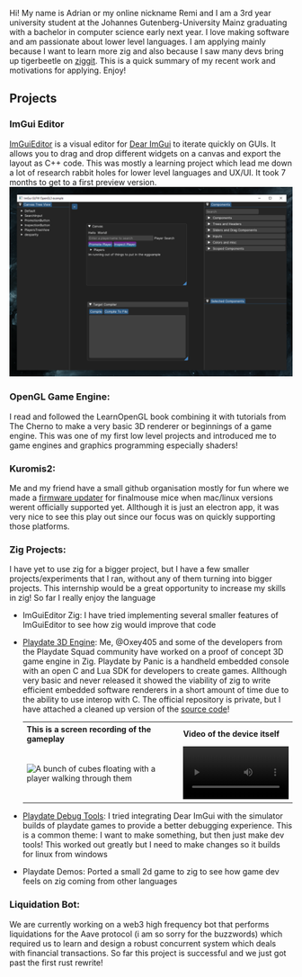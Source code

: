 Hi! My name is Adrian or my online nickname Remi and I am a 3rd year university student at the Johannes Gutenberg-University Mainz graduating with a bachelor in computer science early next year. I love making software and am passionate about lower level languages. I am applying mainly because I want to learn more zig and also because I saw many devs bring up tigerbeetle on [ziggit](https://ziggit.dev). This is a quick summary of my recent work and motivations for applying. Enjoy!

## Projects
### ImGui Editor
[ImGuiEditor](https://github.com/randomcmd/ImGuiEditor) is a visual editor for [Dear ImGui](https://github.com/ocornut/imgui) to iterate quickly on GUIs. It allows you to drag and drop different widgets on a canvas and export the layout as C++ code. This was mostly a learning project which lead me down a lot of research rabbit holes for lower level languages and UX/UI. It took 7 months to get to a first preview version.
![](visuals/imgui_editor_screenshot.png)

### OpenGL Game Engine:
I read and followed the LearnOpenGL book combining it with tutorials from The Cherno to make a very basic 3D renderer or beginnings of a game engine. This was one of my first low level projects and introduced me to game engines and graphics programming especially shaders!





### Kuromis2:
Me and my friend have a small github organisation mostly for fun where we made a [firmware updater](https://github.com/kuromis-2/finalware) for finalmouse mice when mac/linux versions werent officially supported yet. Allthough it is just an electron app, it was very nice to see this play out since our focus was on quickly supporting those platforms.

### Zig Projects:
I have yet to use zig for a bigger project, but I have a few smaller projects/experiments that I ran, without any of them turning into bigger projects. This internship would be a great opportunity to increase my skills in zig! So far I really enjoy the language

- ImGuiEditor Zig: I have tried implementing several smaller features of ImGuiEditor to see how zig would improve that code

- [Playdate 3D Engine](<Zig Embedded 3D Renderer>): Me, @Oxey405 and some of the developers from the Playdate Squad community have worked on a proof of concept 3D game engine in Zig. Playdate by Panic is a handheld embedded console with an open C and Lua SDK for developers to create games. Allthough very basic and never released it showed the viability of zig to write efficient embedded software renderers in a short amount of time due to the ability to use interop with C. The official repository is private, but I have attached a cleaned up version of the [source code](<Zig Embedded 3D Renderer>)!


    <table>
        <tr>
            <th>
                This is a screen recording of the gameplay
            </th>
            <th>
                Video of the device itself
            </th>
        </tr>
        <tr>
            <td>
                <img src="visuals/zig_renderer_screen_recording.png" alt="A bunch of cubes floating with a player walking through them">
            </td>
            <td>
                <video src="https://github.com/user-attachments/assets/588c3d78-28bc-48d9-8105-6ad4651a98fa" controls style="max-width: 100%;" autoplay alt="A video of a yellow playdate console playing the cube game"></video>  
            </td>
        </tr>
    </table>

- [Playdate Debug Tools](<Zig Debug Tools>): I tried integrating Dear ImGui with the simulator builds of playdate games to provide a better debugging experience. This is a common theme: I want to make something, but then just make dev tools! This worked out greatly but I need to make changes so it builds for linux from windows

- Playdate Demos: Ported a small 2d game to zig to see how game dev feels on zig coming from other languages

### Liquidation Bot:
We are currently working on a web3 high frequency bot that performs liquidations for the Aave protocol (i am so sorry for the buzzwords) which required us to learn and design a robust concurrent system which deals with financial transactions. So far this project is successful and we just got past the first rust rewrite!
